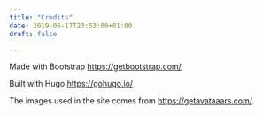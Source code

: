 ```yaml
---
title: "Credits"
date: 2019-06-17T23:53:00+01:00
draft: false

---
```



Made with Bootstrap https://getbootstrap.com/

Built with Hugo https://gohugo.io/

The images used in the site comes from https://getavataaars.com/.
